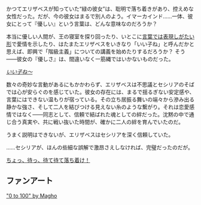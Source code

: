 <!-- title: 大丈夫？ -->
<!-- relationship: It's Complicated -->

かつてエリザベスが知っていた“緑の彼女”は、聡明で落ち着きがあり、控えめな女性だった。だが、今の彼女はまるで別人のよう。イマーカインド……一体、彼女にとって『優しい』という言葉は、どんな意味なのだろうか？

本当に優しい人間が、王の寝室を探り回ったり、いとこに[言葉では表現しがたい形](https://www.youtube.com/live/wnQuawM-3Jc?si=CHriNMsPTDxnzLRI&t=3384)で愛情を示したり、はたまたエリザベスをいきなり「いい子ね」と呼んだかと思えば、即興で「階級主義」についての講義を始めたりするだろうか？ そう――彼女の『優しさ』は、間違いなく一筋縄ではいかないものだった。

[_いい子ね〜_](#embed:https://www.youtube.com/live/wnQuawM-3Jc?si=FUb4Y6R2hdczJZjZ&t=9057)

数々の奇妙な言動があるにもかかわらず、エリザベスは不思議とセシリアのそばでは心が安らぐのを感じていた。彼女の存在には、まるで揺るぎない安定感や、言葉にはできない温もりが宿っている。その立ち居振る舞いの端々から滲み出る静かな強さ、そして二人を結びつける見えない糸のような繋がり。それは恋愛感情ではなく――同志として、信頼で結ばれた魂としての絆だった。沈黙の中で通じ合う真実や、共に戦い抜いた時間が、確かに二人の絆を育んでいたのだ。

うまく説明はできないが、エリザベスはセシリアを深く信頼していた。

……セシリアが、ほんの些細な誤解で激昂さえしなければ、完璧だったのだが。

[ちょっ、待っ、待て待て落ち着け！](#embed:https://www.youtube.com/live/wnQuawM-3Jc?si=50KJ0NQbXZVnvoL6&t=8749)

## ファンアート

["0 to 100" by Magho](https://x.com/M_Agho/status/1921857159337300240)
